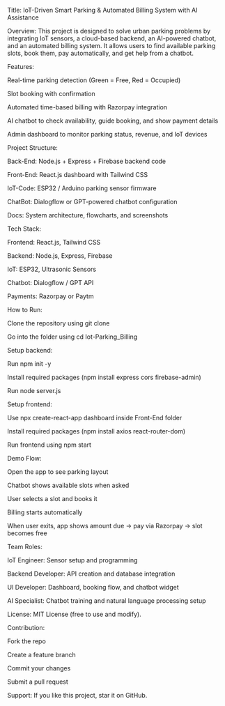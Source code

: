 Title:
IoT-Driven Smart Parking & Automated Billing System with AI Assistance

Overview:
This project is designed to solve urban parking problems by integrating IoT sensors, a cloud-based backend, an AI-powered chatbot, and an automated billing system.
It allows users to find available parking slots, book them, pay automatically, and get help from a chatbot.

Features:

Real-time parking detection (Green = Free, Red = Occupied)

Slot booking with confirmation

Automated time-based billing with Razorpay integration

AI chatbot to check availability, guide booking, and show payment details

Admin dashboard to monitor parking status, revenue, and IoT devices

Project Structure:

Back-End: Node.js + Express + Firebase backend code

Front-End: React.js dashboard with Tailwind CSS

IoT-Code: ESP32 / Arduino parking sensor firmware

ChatBot: Dialogflow or GPT-powered chatbot configuration

Docs: System architecture, flowcharts, and screenshots

Tech Stack:

Frontend: React.js, Tailwind CSS

Backend: Node.js, Express, Firebase

IoT: ESP32, Ultrasonic Sensors

Chatbot: Dialogflow / GPT API

Payments: Razorpay or Paytm

How to Run:

Clone the repository using
git clone <repo-link>

Go into the folder using
cd Iot-Parking_Billing

Setup backend:

Run npm init -y

Install required packages (npm install express cors firebase-admin)

Run node server.js

Setup frontend:

Use npx create-react-app dashboard inside Front-End folder

Install required packages (npm install axios react-router-dom)

Run frontend using npm start

Demo Flow:

Open the app to see parking layout

Chatbot shows available slots when asked

User selects a slot and books it

Billing starts automatically

When user exits, app shows amount due → pay via Razorpay → slot becomes free

Team Roles:

IoT Engineer: Sensor setup and programming

Backend Developer: API creation and database integration

UI Developer: Dashboard, booking flow, and chatbot widget

AI Specialist: Chatbot training and natural language processing setup

License:
MIT License (free to use and modify).

Contribution:

Fork the repo

Create a feature branch

Commit your changes

Submit a pull request

Support:
If you like this project, star it on GitHub.
